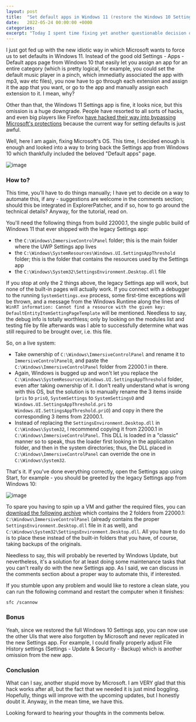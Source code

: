 ```yaml
---
layout: post
title:  "Set default apps in Windows 11 (restore the Windows 10 Settings app in Windows 11)"
date:   2022-05-24 00:00:00 +0000
categories: 
excerpt: "Today I spent time fixing yet another questionable decision of Microsoft, restoring the legacy Windows 10 Settings app in Windows 11 so that I could finally properly adjust app defaults (and change File History settings)."
---
```


I just got fed up with the new idiotic way in which Microsoft wants to force us to set defaults in Windows 11. Instead of the good old Settings - Apps - Default apps page from Windows 10 that easily let you assign an app for an entire category (which is pretty logical, for example, you could set the default music player in a pinch, which immediatly associated the app with mp3, wav etc files), you now have to go through each extension and assign it the app that you want, or go to the app and manually assign each extension to it. I mean, why?

Other than that, the Windows 11 Settings app is fine, it looks nice, but this omission is a huge downgrade. People have resorted to all sorts of hacks, and even big players like Firefox [have hacked their way into bypassing Microsoft's protections](https://www.reddit.com/r/firefox/comments/pnemdm/mozilla_has_defeated_microsofts_default_browser/) because the current way for setting defaults is just awful.

Well, here I am again, fixing Microsoft's OS. This time, I decided enough is enough and looked into a way to bring back the Settings app from Windows 10 which thankfully included the beloved "Default apps" page.

![image](https://user-images.githubusercontent.com/6503598/170130743-33352050-25fb-43f4-b0ab-4253a5f36d16.png)

### How to?

This time, you'll have to do things manually; I have yet to decide on a way to automate this, if any - suggestions are welcome in the comments section; should this be integrated in ExplorerPatcher, and if so, how to go around the technical details? Anyway, for the tutorial, read on.

You'll need the following things from build 22000.1, the single public build of Windows 11 that ever shipped with the legacy Settings app:

* the `C:\Windows\ImmersiveControlPanel` folder; this is the main folder where the UWP Settings app lives
* the `C:\Windows\SystemResources\Windows.UI.SettingsAppThreshold` folder; this is the folder that contains the resources used by the Settings app
* the `C:\Windows\System32\SettingsEnvironment.Desktop.dll` file

If you stop at only the 2 things above, the legacy Settings app will work, but none of the built-in pages will actually work. If you connect with a debugger to the running `SystemSettings.exe` process, some first-time exceptions will be thrown, and a message from the Windows Runtime along the lines of `WinRT information: Cannot find a resource with the given key: DefaultEntityItemSettingPageTemplate` will be mentioned. Needless to say, the debug info is totally worthless; only by looking on the modules list and testing file by file afterwards was I able to successfully determine what was still required to be brought over, i.e. this file.

So, on a live system:

* Take ownership of `C:\Windows\ImmersiveControlPanel` and rename it to `ImmersiveControlPanelO`, and paste the `C:\Windows\ImmersiveControlPanel` folder from 22000.1 in there.
* Again, Windows is bugged up and won't let you replace the `C:\Windows\SystemResources\Windows.UI.SettingsAppThreshold` folder, even after taking ownership of it. I don't really understand what is wrong with this OS, but the solution is to manually rename the 3 items inside (`pris` to `prisO`, `SystemSettings` to `SystemSettingsO` and `Windows.UI.SettingsAppThreshold.pri` to `Windows.UI.SettingsAppThreshold.priO`) and copy in there the corresponding 3 items from 22000.1.
* Instead of replacing the `SettingsEnvironment.Desktop.dll` in `C:\Windows\System32`, I recommend copying it from 22000.1 in `C:\Windows\ImmersiveControlPanel`. This DLL is loaded in a "classic" manner so to speak, thus the loader first looking in the applicaiton folder, and then in the system directories; thus, the DLL placed in `C:\Windows\ImmersiveControlPanel` can override the one in `C:\Windows\System32`.

That's it. If you've done everything correctly, open the Settings app using Start, for example - you should be greeted by the legacy Settings app from Windows 10:

![image](https://user-images.githubusercontent.com/6503598/170138015-0b01ec18-4661-42a5-99b0-fc24821b0d50.png)

To spare you having to spin up a VM and gather the required files, you can [download the following archive](https://github.com/valinet/ExplorerPatcher/files/8766287/LegacySettingsAppForWindows10Files.zip) which contains the 2 folders from 22000.1: `C:\Windows\ImmersiveControlPanel` (already contains the proper `SettingsEnvironment.Desktop.dll` file in it as well), and `C:\Windows\System32\SettingsEnvironment.Desktop.dll`. All you have to do is to place these instead of the built-in folders that you have, of course, taking backups of the originals.

Needless to say, this will probably be reverted by Windows Update, but nevertheless, it's a solution for at least doing some maintenance tasks that you can't really do with the new Settings app. As I said, we can discuss in the comments section about a proper way to automate this, if interested.

If you stumble upon any problem and would like to restore a clean slate, you can run the following command and restart the computer when it finishes:

```
sfc /scannow
```

### Bonus

Yeah, since we restored the full Windows 10 Settings app, you can now use the other UIs that were also forgotten by Microsoft and never replicated in the new Settings app. For example, I could finally properly adjust File History settings (Settings - Update & Security - Backup) which is another omission from the new app.

### Conclusion

What can I say, another stupid move by Microsoft. I am VERY glad that this hack works after all, but the fact that we needed it is just mind boggling. Hopefully, things will improve with the upcoming updates, but I honestly doubt it. Anyway, in the mean time, we have this.

Looking forward to hearing your thoughts in the comments below.